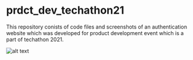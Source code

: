 # prdct_dev_techathon21
This repository conists of code files and screenshots of an authentication website which was developed for product development event which is a part of techathon 2021.

![alt text](https://github.com/prdct_dev_techathon21/screenshots/email.png?raw=true)


